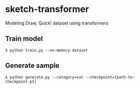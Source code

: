 # sketch-transformer
Modeling Draw, Quick! dataset using transformers

## Train model
    $ python train.py --on-memory-dataset

## Generate sample
    $ python generate.py --category=cat --checkpoint=[path-to-checkpoint.pt]